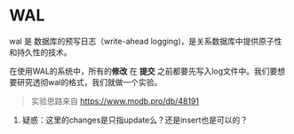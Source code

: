 # WAL

wal 是 数据库的预写日志（write-ahead logging)，是关系数据库中提供原子性和持久性的技术。

在使用WAL的系统中，所有的**修改** 在 **提交** 之前都要先写入log文件中。我们要想要研究透彻wal的格式，我们就做一个实验。

>实验思路来自 https://www.modb.pro/db/48191

1. 疑惑：这里的changes是只指update么？还是insert也是可以的？







